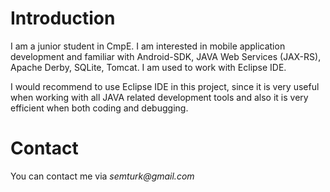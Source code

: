 # Introduction #

I am a junior student in CmpE. I am interested in mobile application development and familiar with Android-SDK, JAVA Web Services (JAX-RS), Apache Derby, SQLite, Tomcat. I am used to work with Eclipse IDE.

I would recommend to use Eclipse IDE in this project, since it is very useful when working with all JAVA related development tools and also it is very efficient when both coding and debugging.

# Contact #

You can contact me via _semturk@gmail.com_